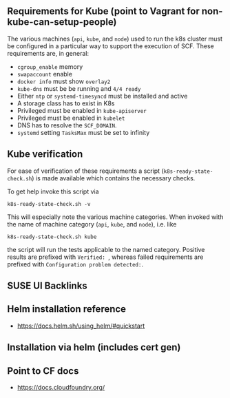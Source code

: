 ## Requirements for Kube (point to Vagrant for non-kube-can-setup-people)

The various machines (`api`, `kube`, and `node`) used to run the k8s cluster must be configured in a particular way to support the execution of SCF. These requirements are, in general:

* `cgroup_enable` memory
* `swapaccount` enable
* `docker info` must show `overlay2`
* `kube-dns` must be be running and `4/4 ready`
* Either `ntp` or `systemd-timesyncd` must be installed and active
* A storage class has to exist in K8s
* Privileged must be enabled in `kube-apiserver`
* Privileged must be enabled in `kubelet`
* DNS has to resolve the `SCF_DOMAIN`.
* `systemd` setting `TasksMax` must be set to infinity

## Kube verification

For ease of verification of these requirements a script (`k8s-ready-state-check.sh`) is made available which contains the necessary checks.

To get help invoke this script via
```
k8s-ready-state-check.sh -v
```

This will especially note the various machine categories. When invoked with the name of machine category (`api`, `kube`, and `node`), i.e. like

```
k8s-ready-state-check.sh kube
```
the script will run the tests applicable to the named category.
Positive results are prefixed with `Verified: `,
whereas failed requirements are prefixed with `Configuration problem detected:`.

## SUSE UI Backlinks
## Helm installation reference

* https://docs.helm.sh/using_helm/#quickstart

## Installation via helm (includes cert gen)
## Point to CF docs

* https://docs.cloudfoundry.org/
